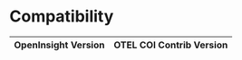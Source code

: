 # Compatibility

| OpenInsight Version | OTEL COl Contrib Version |
|---------------------|--------------------------|